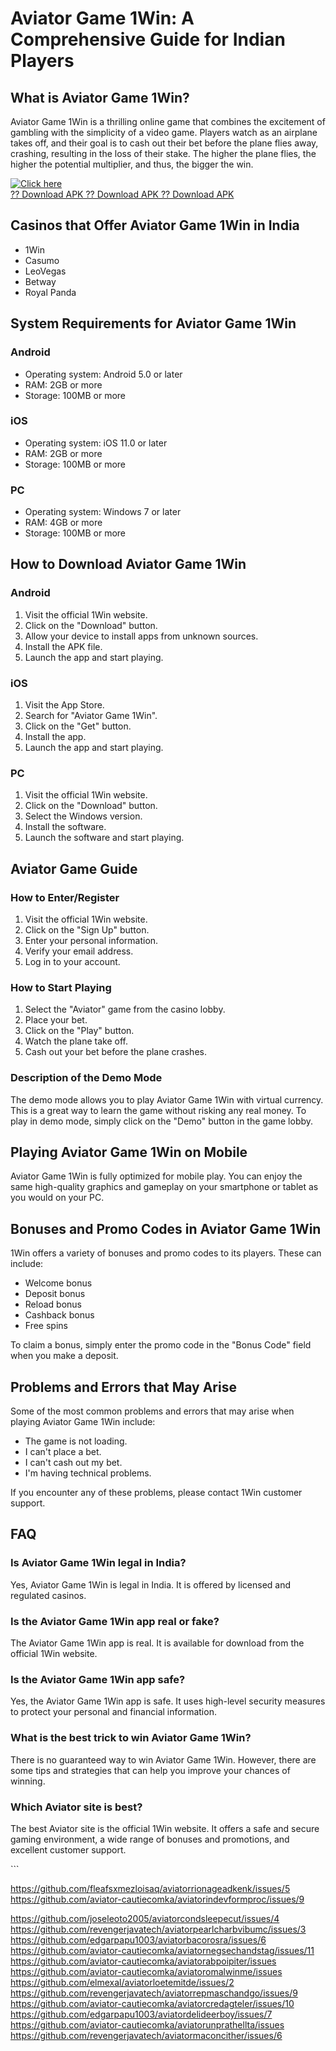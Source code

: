 # Aviator Game 1Win: A Comprehensive Guide for Indian Players

## What is Aviator Game 1Win?

Aviator Game 1Win is a thrilling online game that combines the
excitement of gambling with the simplicity of a video game. Players
watch as an airplane takes off, and their goal is to cash out their bet
before the plane flies away, crashing, resulting in the loss of their
stake. The higher the plane flies, the higher the potential multiplier,
and thus, the bigger the win.

[![Click
here](https://readscoops.com/wp-content/uploads/2023/03/Readscoop-aviator-1-1.jpg)](https://traff.sbs/deff)\
[?? Download APK ?? Download APK ?? Download
APK](https://traff.sbs/deff)

## Casinos that Offer Aviator Game 1Win in India

-   1Win
-   Casumo
-   LeoVegas
-   Betway
-   Royal Panda

## System Requirements for Aviator Game 1Win

### Android

-   Operating system: Android 5.0 or later
-   RAM: 2GB or more
-   Storage: 100MB or more

### iOS

-   Operating system: iOS 11.0 or later
-   RAM: 2GB or more
-   Storage: 100MB or more

### PC

-   Operating system: Windows 7 or later
-   RAM: 4GB or more
-   Storage: 100MB or more

## How to Download Aviator Game 1Win

### Android

1.  Visit the official 1Win website.
2.  Click on the "Download" button.
3.  Allow your device to install apps from unknown sources.
4.  Install the APK file.
5.  Launch the app and start playing.

### iOS

1.  Visit the App Store.
2.  Search for "Aviator Game 1Win".
3.  Click on the "Get" button.
4.  Install the app.
5.  Launch the app and start playing.

### PC

1.  Visit the official 1Win website.
2.  Click on the "Download" button.
3.  Select the Windows version.
4.  Install the software.
5.  Launch the software and start playing.

## Aviator Game Guide

### How to Enter/Register

1.  Visit the official 1Win website.
2.  Click on the "Sign Up" button.
3.  Enter your personal information.
4.  Verify your email address.
5.  Log in to your account.

### How to Start Playing

1.  Select the "Aviator" game from the casino lobby.
2.  Place your bet.
3.  Click on the "Play" button.
4.  Watch the plane take off.
5.  Cash out your bet before the plane crashes.

### Description of the Demo Mode

The demo mode allows you to play Aviator Game 1Win with virtual
currency. This is a great way to learn the game without risking any real
money. To play in demo mode, simply click on the "Demo" button in
the game lobby.

## Playing Aviator Game 1Win on Mobile

Aviator Game 1Win is fully optimized for mobile play. You can enjoy the
same high-quality graphics and gameplay on your smartphone or tablet as
you would on your PC.

## Bonuses and Promo Codes in Aviator Game 1Win

1Win offers a variety of bonuses and promo codes to its players. These
can include:

-   Welcome bonus
-   Deposit bonus
-   Reload bonus
-   Cashback bonus
-   Free spins

To claim a bonus, simply enter the promo code in the "Bonus Code"
field when you make a deposit.

## Problems and Errors that May Arise

Some of the most common problems and errors that may arise when playing
Aviator Game 1Win include:

-   The game is not loading.
-   I can\'t place a bet.
-   I can\'t cash out my bet.
-   I\'m having technical problems.

If you encounter any of these problems, please contact 1Win customer
support.

## FAQ

### Is Aviator Game 1Win legal in India?

Yes, Aviator Game 1Win is legal in India. It is offered by licensed and
regulated casinos.

### Is the Aviator Game 1Win app real or fake?

The Aviator Game 1Win app is real. It is available for download from the
official 1Win website.

### Is the Aviator Game 1Win app safe?

Yes, the Aviator Game 1Win app is safe. It uses high-level security
measures to protect your personal and financial information.

### What is the best trick to win Aviator Game 1Win?

There is no guaranteed way to win Aviator Game 1Win. However, there are
some tips and strategies that can help you improve your chances of
winning.

### Which Aviator site is best?

The best Aviator site is the official 1Win website. It offers a safe and
secure gaming environment, a wide range of bonuses and promotions, and
excellent customer support.

\`\`\`

https://github.com/fleafsxmezloisaq/aviatorrionageadkenk/issues/5
https://github.com/aviator-cautiecomka/aviatorindevformproc/issues/9

https://github.com/joseleoto2005/aviatorcondsleepecut/issues/4
https://github.com/revengerjavatech/aviatorpearlcharbvibumc/issues/3
https://github.com/edgarpapu1003/aviatorbacorosra/issues/6
https://github.com/aviator-cautiecomka/aviatornegsechandstag/issues/11
https://github.com/aviator-cautiecomka/aviatorabpoipiter/issues
https://github.com/aviator-cautiecomka/aviatoromalwinme/issues
https://github.com/elmexal/aviatorloetemitde/issues/2
https://github.com/revengerjavatech/aviatorrepmaschandgo/issues/9
https://github.com/aviator-cautiecomka/aviatorcredagteler/issues/10
https://github.com/edgarpapu1003/aviatordelideerboy/issues/7
https://github.com/aviator-cautiecomka/aviatorunprathellta/issues
https://github.com/revengerjavatech/aviatormaconcither/issues/6
